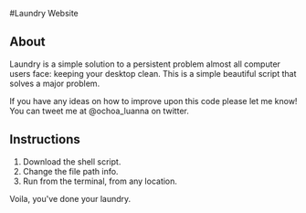 #Laundry Website

## About
Laundry is a simple solution to a persistent problem almost all computer users face: keeping your desktop clean.
This is a simple beautiful script that solves a major problem.

If you have any ideas on how to improve upon this code please let me know! You can tweet me at @ochoa_luanna on twitter.

## Instructions
1. Download the shell script.
2. Change the file path info.
3. Run from the terminal, from any location.

Voila, you've done your laundry. 
